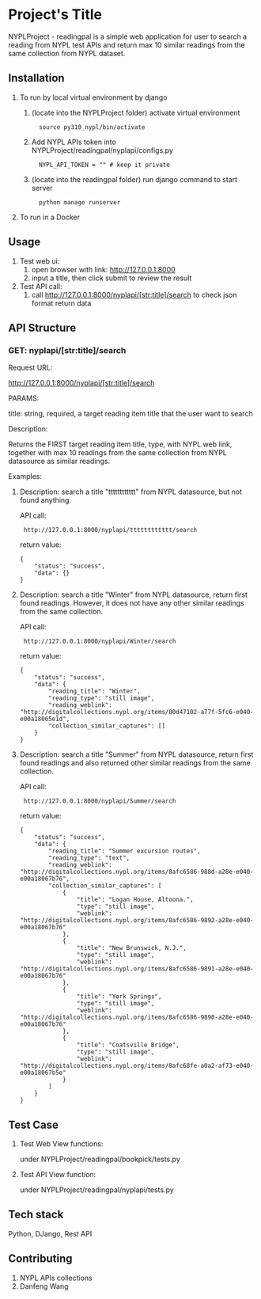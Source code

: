 # Project's Title

NYPLProject - readingpal is a simple web application for user to search a reading from NYPL test APIs and return max 10 similar readings from the same collection from NYPL dataset.

## Installation

1. To run by local virtual environment by django
   1. (locate into the NYPLProject folder) activate virtual environment
        ```
          source py310_nypl/bin/activate
        ```
   2. Add NYPL APIs token into NYPLProject/readingpal/nyplapi/configs.py
        ```
          NYPL_API_TOKEN = "" # keep it private
        ```

   3. (locate into the readingpal folder) run django command to start server
        ```
          python manage runserver
        ```
2. To run in a Docker


## Usage
1. Test web ui: 
    1. open browser with link: http://127.0.0.1:8000
    2. input a title, then click submit to review the result
2. Test API call: 
    1. call http://127.0.0.1:8000/nyplapi/[str:title]/search to check json format return data


## API Structure

   ### GET: nyplapi/[str:title]/search
Request URL: 

http://127.0.0.1:8000/nyplapi/[str:title]/search

PARAMS:

title: string, required, a target reading item title that the user want to search

Description: 

Returns the FIRST target reading item title, type, with NYPL web link, together with max 10 readings from the same collection from NYPL datasource as similar readings.

Examples:

1. Description: search a title "tttttttttttt" from NYPL datasource, but not found anything.

    API call: 

        http://127.0.0.1:8000/nyplapi/tttttttttttt/search

    return value:
    
    ```
    {
        "status": "success",
        "data": {}
    }
    ```

2. Description: search a title "Winter" from NYPL datasource, return first found readings. However, it does not have any other similar readings from the same collection.

    API call: 

        http://127.0.0.1:8000/nyplapi/Winter/search

    return value:

    ```
    {
        "status": "success",
        "data": {
            "reading_title": "Winter",
            "reading_type": "still image",
            "reading_weblink": "http://digitalcollections.nypl.org/items/80d47102-a77f-5fc6-e040-e00a18065e1d",
            "collection_similar_captures": []
        }
    }
    ```
3. Description: search a title "Summer" from NYPL datasource, return first found readings and also returned other similar readings from the same collection.

    API call: 

        http://127.0.0.1:8000/nyplapi/Summer/search

    return value:

    
    ```
    {
        "status": "success",
        "data": {
            "reading_title": "Summer excursion routes",
            "reading_type": "text",
            "reading_weblink": "http://digitalcollections.nypl.org/items/8afc6586-988d-a28e-e040-e00a18067b76",
            "collection_similar_captures": [
                {
                    "title": "Logan House, Altoona.",
                    "type": "still image",
                    "weblink": "http://digitalcollections.nypl.org/items/8afc6586-9892-a28e-e040-e00a18067b76"
                },
                {
                    "title": "New Brunswick, N.J.",
                    "type": "still image",
                    "weblink": "http://digitalcollections.nypl.org/items/8afc6586-9891-a28e-e040-e00a18067b76"
                },
                {
                    "title": "York Springs",
                    "type": "still image",
                    "weblink": "http://digitalcollections.nypl.org/items/8afc6586-9890-a28e-e040-e00a18067b76"
                },
                {
                    "title": "Coatsville Bridge",
                    "type": "still image",
                    "weblink": "http://digitalcollections.nypl.org/items/8afc68fe-a0a2-af73-e040-e00a18067b5e"
                }
            ]
        }
   }
   ```
## Test Case

1. Test Web View functions:
    
    under NYPLProject/readingpal/bookpick/tests.py

2. Test API View function:

    under NYPLProject/readingpal/nyplapi/tests.py

## Tech stack

   Python, DJango, Rest API

## Contributing

1. NYPL APIs collections
2. Danfeng Wang
